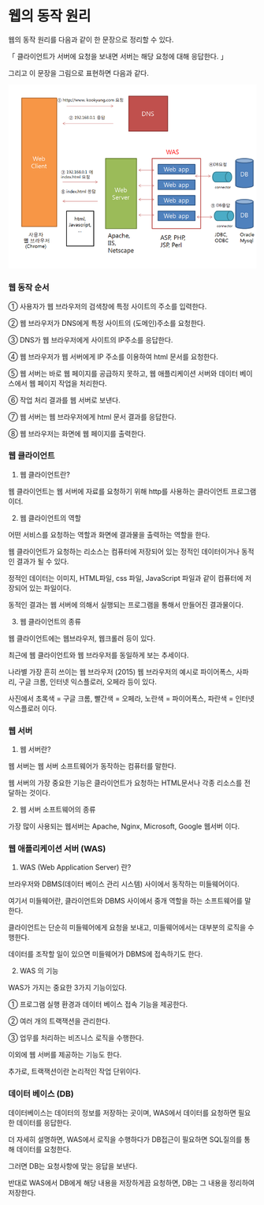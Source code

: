 # 웹의 동작 원리

웹의 동작 원리를 다음과 같이 한 문장으로 정리할 수 있다.

「 클라이언트가 서버에 요청을 보내면 서버는 해당 요청에 대해 응답한다. 」

그리고 이 문장을 그림으로 표현하면 다음과 같다.

![](../Imgs/web.png)

### 웹 동작 순서

① 사용자가 웹 브라우저의 검색창에 특정 사이트의 주소를 입력한다.

② 웹 브라우저가 DNS에게 특정 사이트의 (도메인)주소를 요청한다.

③ DNS가 웹 브라우저에게 사이트의 IP주소를 응답한다.

④ 웹 브라우저가 웹 서버에게 IP 주소를 이용하여 html 문서를 요청한다.

⑤ 웹 서버는 바로 웹 페이지를 공급하지 못하고, 웹 애플리케이션 서버와 데이터 베이스에서 웹 페이지 작업을 처리한다.

⑥ 작업 처리 결과를 웹 서버로 보낸다.

⑦ 웹 서버는 웹 브라우저에게 html 문서 결과를 응답한다.

⑧ 웹 브라우저는 화면에 웹 페이지를 출력한다.

### 웹 클라이언트

1. 웹 클라이언트란?

웹 클라이언트는 웹 서버에 자료를 요청하기 위해 http를 사용하는 클라이언트 프로그램이더.

2. 웹 클라이언트의 역할

어떤 서비스를 요청하는 역할과 화면에 결과물을 출력하는 역할을 한다.

웹 클라이언트가 요청하는 리소스는 컴퓨터에 저장되어 있는 정적인 데이터이거나 동적인 결과가 될 수 있다.

정적인 데이터는 이미지, HTML파일, css 파일, JavaScript 파일과 같이 컴퓨터에 저장되어 있는 파일이다.

동적인 결과는 웹 서버에 의해서 실행되는 프로그램을 통해서 만들어진 결과물이다.

3. 웹 클라이언트의 종류

웹 클라이언트에는 웹브라우저, 웹크롤러 등이 있다.

최근에 웹 클라이언트와 웹 브라우저를 동일하게 보는 추세이다.

나라별 가장 흔히 쓰이는 웹 브라우저 (2015)
웹 브라우저의 예시로 파이어폭스, 사파리, 구글 크롬, 인터넷 익스플로러, 오페라 등이 있다.

사진에서 초록색 = 구글 크롬, 빨간색 = 오페라, 노란색 = 파이어폭스, 파란색 = 인터넷 익스플로러 이다.

### 웹 서버

1. 웹 서버란?

웹 서버는 웹 서버 소프트웨어가 동작하는 컴퓨터를 말한다.

웹 서버의 가장 중요한 기능은 클라이언트가 요청하는 HTML문서나 각종 리소스를 전달하는 것이다.

2. 웹 서버 소프트웨어의 종류

가장 많이 사용되는 웹서버는 Apache, Nginx, Microsoft, Google 웹서버 이다.

### 웹 애플리케이션 서버 (WAS)

1. WAS (Web Application Server) 란?

브라우저와 DBMS(데이터 베이스 관리 시스템) 사이에서 동작하는 미들웨어이다.

여기서 미들웨어란, 클라이언트와 DBMS 사이에서 중개 역할을 하는 소프트웨어를 말한다.

클라이언트는 단순히 미들웨어에게 요청을 보내고, 미들웨어에서는 대부분의 로직을 수행한다.

데이터를 조작할 일이 있으면 미들웨어가 DBMS에 접속하기도 한다.

2. WAS 의 기능

WAS가 가지는 중요한 3가지 기능이있다.

① 프로그램 실행 환경과 데이터 베이스 접속 기능을 제공한다.

② 여러 개의 트랙잭션을 관리한다.

③ 업무를 처리하는 비즈니스 로직을 수행한다.

이외에 웹 서버를 제공하는 기능도 한다.

추가로, 트랙잭션이란 논리적인 작업 단위이다.

### 데이터 베이스 (DB)

데이터베이스는 데이터의 정보를 저장하는 곳이며, WAS에서 데이터를 요청하면 필요한 데이터를 응답한다.

더 자세히 설명하면, WAS에서 로직을 수행하다가 DB접근이 필요하면 SQL질의를 통해 데이터를 요청한다.

그러면 DB는 요청사항에 맞는 응답을 보낸다.

반대로 WAS에서 DB에게 해당 내용을 저장하게끔 요청하면, DB는 그 내용을 정리하여 저장한다.
